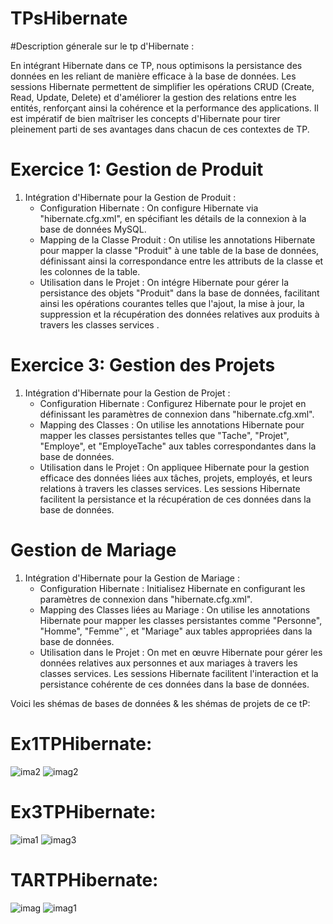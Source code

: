 # TPsHibernate
#Description génerale sur le tp d'Hibernate :

En intégrant Hibernate dans ce TP, nous optimisons la persistance des données en les reliant de manière efficace à la base de données. Les sessions Hibernate permettent de simplifier les opérations CRUD (Create, Read, Update, Delete) et d'améliorer la gestion des relations entre les entités, renforçant ainsi la cohérence et la performance des applications. Il est impératif de bien maîtriser les concepts d'Hibernate pour tirer pleinement parti de ses avantages dans chacun de ces contextes de TP.
# Exercice 1: Gestion de Produit

1. Intégration d'Hibernate pour la Gestion de Produit :
   - Configuration Hibernate :  On configure Hibernate via "hibernate.cfg.xml", en spécifiant les détails de la connexion à la base de données MySQL.
   - Mapping de la Classe Produit : On utilise les annotations Hibernate pour mapper la classe "Produit" à une table de la base de données, définissant ainsi la correspondance entre les attributs de la classe et les colonnes de la table.
   - Utilisation dans le Projet :  On intégre Hibernate pour gérer la persistance des objets "Produit" dans la base de données, facilitant ainsi les opérations courantes telles que l'ajout, la mise à jour, la suppression et la récupération des données relatives aux produits à travers les classes services .

# Exercice 3: Gestion des Projets

1. Intégration d'Hibernate pour la Gestion de Projet :
   - Configuration Hibernate : Configurez Hibernate pour le projet en définissant les paramètres de connexion dans "hibernate.cfg.xml".
   - Mapping des Classes :  On utilise les annotations Hibernate pour mapper les classes persistantes telles que "Tache", "Projet", "Employe", et "EmployeTache" aux tables correspondantes dans la base de données.
   - Utilisation dans le Projet : On appliquee Hibernate pour la gestion efficace des données liées aux tâches, projets, employés, et leurs relations à travers les classes services. Les sessions Hibernate facilitent la persistance et la récupération de ces données dans la base de données.

# Gestion de Mariage

1. Intégration d'Hibernate pour la Gestion de Mariage :
   - Configuration Hibernate : Initialisez Hibernate en configurant les paramètres de connexion dans "hibernate.cfg.xml".
   - Mapping des Classes liées au Mariage : On utilise les annotations Hibernate pour mapper les classes persistantes comme "Personne", "Homme", "Femme"`, et "Mariage" aux tables appropriées dans la base de données.
   - Utilisation dans le Projet : On met en œuvre Hibernate pour gérer les données relatives aux personnes et aux mariages à travers les classes services. Les sessions Hibernate facilitent l'interaction et la persistance cohérente de ces données dans la base de données.

Voici les shémas de bases de données & les shémas de projets de ce tP:

# Ex1TPHibernate:
![ima2](https://github.com/salmachtioui/TPsHibernate/assets/147477621/766dbbcc-7ffb-4b86-b772-50f9e693c8a3)
![imag2](https://github.com/salmachtioui/TPsHibernate/assets/147477621/bedb2898-6fbc-41ac-a873-5265828a52d9)

# Ex3TPHibernate:
![ima1](https://github.com/salmachtioui/TPsHibernate/assets/147477621/8acd2eee-a703-4ce8-b5b5-fc162bda7fc7)
![imag3](https://github.com/salmachtioui/TPsHibernate/assets/147477621/63594c81-843e-4039-b78b-72171617814f)

# TARTPHibernate:
![imag](https://github.com/salmachtioui/TPsHibernate/assets/147477621/8bc233da-662a-49ae-a799-8d29b5d9c589)
![imag1](https://github.com/salmachtioui/TPsHibernate/assets/147477621/53f65ebe-2062-4b6e-8bfe-9d62e1539d59)
